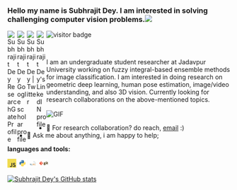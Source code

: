 ### Hello my name is Subhrajit Dey. I am interested in solving challenging computer vision problems.<img src="https://media.giphy.com/media/hvRJCLFzcasrR4ia7z/giphy.gif" width="25px">
<a href="https://www.researchgate.net/profile/Subhrajit-Dey-3">
  <img align="left" alt="Subhrajit Dey ResearchGate Profile" width="22px" src="https://cloud.githubusercontent.com/assets/10654684/6204302/3c0858ae-b546-11e4-852c-6c747bbdc3f3.png" />
</a>
<a href="https://scholar.google.com/citations?user=qF5U1hIAAAAJ&hl=en">
  <img align="left" alt="Subhrajit Dey Google scholar profile" width="22px" src="https://img.icons8.com/color/48/000000/google-scholar--v3.png" />
</a>
<a href="https://twitter.com/subhrajit608">
  <img align="left" alt="Subhrajit Dey | Twitter" width="22px" src="https://raw.githubusercontent.com/peterthehan/peterthehan/master/assets/twitter.svg" />
</a>
<a href="https://www.linkedin.com/in/subhrajit-dey-7a2784166/">
  <img align="left" alt="Subhrajit Dey's LinkedIN profile" width="22px" src="https://raw.githubusercontent.com/peterthehan/peterthehan/master/assets/linkedin.svg" />
</a>

![visitor badge](https://visitor-badge.glitch.me/badge?page_id=subro608.visitor-badge)

<br />

I am an undergraduate student researcher at Jadavpur University working on fuzzy integral-based ensemble methods for image classification. I am interested in doing research on geometric deep learning, human pose estimation, image/video understanding, and also 3D vision. Currently looking for research collaborations on the above-mentioned topics.


  <img align="center" alt="GIF" src="https://github.com/abhisheknaiidu/abhisheknaiidu/blob/master/code.gif?raw=true" width="500" height="320" />
  
- 💼 For research collaboration? do reach, [email](subhrajitdey.agt@gmail.com) :)
- 💬 Ask me about anything, i am happy to help;

**languages and tools:**  

<code><img height="20" src="https://raw.githubusercontent.com/github/explore/80688e429a7d4ef2fca1e82350fe8e3517d3494d/topics/javascript/javascript.png"></code>
<code><img height="20" src="https://raw.githubusercontent.com/github/explore/80688e429a7d4ef2fca1e82350fe8e3517d3494d/topics/python/python.png"></code>
<code><img height="20" src="https://raw.githubusercontent.com/github/explore/80688e429a7d4ef2fca1e82350fe8e3517d3494d/topics/mysql/mysql.png"></code>
<code><img height="20" src="https://raw.githubusercontent.com/github/explore/80688e429a7d4ef2fca1e82350fe8e3517d3494d/topics/git/git.png"></code>


[![Subhrajit Dey's GitHub stats](https://github-readme-stats.vercel.app/api?username=subro608)](https://github.com/subro608/github-readme-stats)




